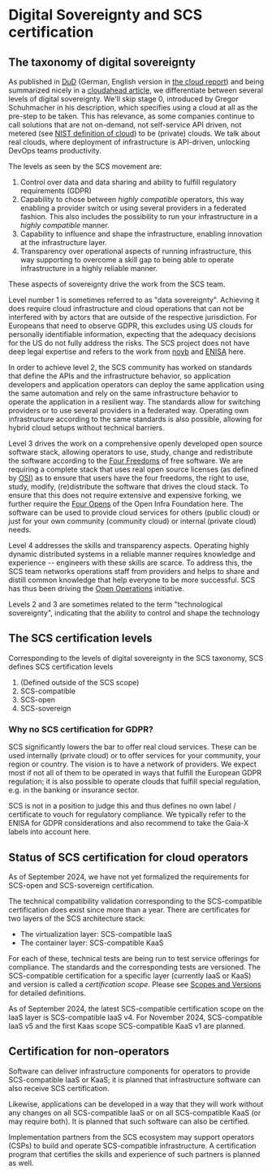 # Digital Sovereignty and SCS certification

## The taxonomy of digital sovereignty

As published in [DuD](https://rdcu.be/cWdBJ) (German, English version in
[the cloud report](https://the-report.cloud/why-digital-sovereignty-is-more-than-mere-legal-compliance/))
and being summarized nicely in a [cloudahead article](https://www.cloudahead.de/der-freiheitskampf-des-sovereign-cloud-stacks),
we differentiate between several levels of digital sovereignty.
We'll skip stage 0, introduced by Gregor Schuhmacher in his description, which
specifies using a cloud at all as the pre-step to be taken. This has relevance,
as some companies continue to call solutions that are not on-demand, not
self-service API driven, not metered
(see [NIST definition of cloud](https://nvlpubs.nist.gov/nistpubs/legacy/sp/nistspecialpublication800-145.pdf))
to be (private) clouds. We talk about real clouds, where deployment of infrastructure
is API-driven, unlocking DevOps teams productivity.

The levels as seen by the SCS movement are:

1. Control over data and data sharing and ability to fulfill regulatory requirements (GDPR)
2. Capability to chose between *highly compatible* operators, this way enabling a provider
   switch or using several providers in a federated fashion. This also includes the
   possibility to run your infrastructure in a *highly compatible* manner.
3. Capability to influence and shape the infrastructure, enabling innovation at the
   infrastructure layer.
4. Transparency over operational aspects of running infrastructure, this way supporting
   to overcome a skill gap to being able to operate infrastructure in a highly reliable
   manner.

These aspects of sovereignty drive the work from the SCS team. 

Level number 1 is sometimes referred to as "data sovereignty". Achieving it does require
cloud infrastructure and cloud operations that can not be interfered with by actors that
are outside of the respective jurisdiction. For Europeans that need to observe GDPR, this
excludes using US clouds for personally identifiable information, expecting that the
adequacy decisions for the US do not fully address the risks. The SCS project does not
have deep legal expertise and refers to the work from [noyb](https://noyb.eu/)
and [ENISA](https://www.enisa.europa.eu/) here.

In order to achieve level 2,
the SCS community has worked on standards that define the APIs and the infrastructure
behavior, so application developers and application operators can deploy the same application
using the same automation and rely on the same infrastructure behavior to operate the
application in a resilient way. The standards allow for switching providers or to use
several providers in a federated way. Operating own infrastructure according to the same
standards is also possible, allowing for hybrid cloud setups without technical barriers.

Level 3 drives the work on a comprehensive openly developed open source software stack,
allowing operators to use, study, change and redistribute the software according to the
[Four Freedoms](https://en.wikipedia.org/wiki/The_Free_Software_Definition) of free software. We are requiring
a complete stack that uses real open source licenses (as defined by [OSI](https://opensource.org/))
as to ensure that users have the four freedoms, the right to use, study, modify, (re)distribute
the software that drives the cloud stack. To ensure that this does not require extensive
and expensive forking, we further require the [Four Opens](https://openinfra.dev/four-opens/)
of the Open Infra Foundation here. The software can be used to provide cloud services
for others (public cloud) or just for your own community (community cloud) or
internal (private cloud) needs.

Level 4 addresses the skills and transparency aspects. Operating highly dynamic distributed
systems in a reliable manner requires knowledge and experience -- engineers with these skills
are scarce. To address this, the SCS team networks operations staff from providers and helps
to share and distill common knowledge that help everyone to be more successful. SCS has
thus been driving the [Open Operations](https://openoperations.org) initiative.

Levels 2 and 3 are sometimes related to the term "technological sovereignty", indicating
that the ability to control and shape the technology 

## The SCS certification levels

Corresponding to the levels of digital sovereignty in the SCS taxonomy, SCS defines 
SCS certification levels

1. (Defined outside of the SCS scope)
2. SCS-compatible
3. SCS-open
4. SCS-sovereign

### Why no SCS certification for GDPR?

SCS significantly lowers the bar to offer real cloud services. These can be used internally
(private cloud) or to offer services for your community, your region or country. The vision
is to have a network of providers. We expect most if not all of them to be operated in ways
that fulfill the European GDPR regulation; it is also possible to operate clouds that fulfill
special regulation, e.g. in the banking or insurance sector.

SCS is not in a position to judge this and thus defines no own label / certificate to
vouch for regulatory compliance. We typically refer to the ENISA for GDPR considerations
and also recommend to take the Gaia-X labels into account here.

## Status of SCS certification for cloud operators

As of September 2024, we have not yet formalized the requirements for SCS-open and SCS-sovereign
certification.

The technical compatibility validation corresponding to the SCS-compatible certification does
exist since more than a year. There are certificates for two layers of the SCS architecture
stack:
* The virtualization layer: SCS-compatible IaaS
* The container layer: SCS-compatible KaaS

For each of these, technical tests are being run to test service offerings for compliance.
The standards and the corresponding tests are versioned. The SCS-compatible certification
for a specific layer (currently IaaS or KaaS) and version is called a *certification scope*.
Please see [Scopes and Versions](scopes-versions.md) for detailed definitions.

As of September 2024, the latest SCS-compatible certification scope on the IaaS layer is
SCS-compatible IaaS v4. For November 2024, SCS-compatible IaaS v5 and the first Kaas
scope SCS-compatible KaaS v1 are planned.

## Certification for non-operators

Software can deliver infrastructure components for operators to provide SCS-compatible
IaaS or KaaS; it is planned that infrastructure software can also receive SCS certification.

Likewise, applications can be developed in a way that they will work without any changes on
all SCS-compatible IaaS or on all SCS-compatible KaaS (or may require both). It is planned
that such software can also be certified.

Implementation partners from the SCS ecosystem may support operators (CSPs) to build
and operate SCS-compatible infrastructure. A certification program that certifies the
skills and experience of such partners is planned as well.

